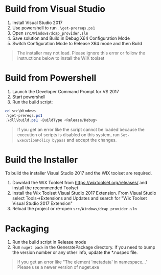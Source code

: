 # Build from Visual Studio
1. Install Visual Studio 2017
1. Use powershell to run `.\get-prereqs.ps1`
1. Open `src/Windows/dcap_provider.sln`
1. Save solution and Build in Debug X64 Configuration Mode
1. Switch Configuration Mode to Release X64 mode and then Build

> The installer may not load. Please ignore this error or follow the instructions below to install the WIX toolset

# Build from Powershell
1. Launch the Developer Command Prompt for VS 2017
1. Start powershell 
1. Run the build script:
```powershell
cd src\Windows
.\get-prereqs.ps1
.\dll\build.ps1 -BuildType <Release/Debug>
```
> If you get an error like the script cannot be loaded because the execution of scripts is disabled on this system, run `Set-ExecutionPolicy bypass` and accept the changes.

# Build the Installer
To build the installer Visual Studio 2017 and the WIX toolset are required.
1. Downlad the WIX Toolset from https://wixtoolset.org/releases/ and install the recommended Toolset
1. Install the Wix Toolset Visual Studio 2017 Extension. From Visual Studio select Tools->Extensions and Updates and search for "Wix Toolset Visual Studio 2017 Extension"
1. Reload the project or re-open `src/Windows/dcap_provider.sln` 


# Packaging
1. Run the build script in Release mode
1. Run `nuget pack` in the GeneratePackage directory. If you need to bump the version number
or any other info, update the *.nuspec file.
> If you get an error like "The element 'metadata' in namespace..." Please use a newer version of nuget.exe

